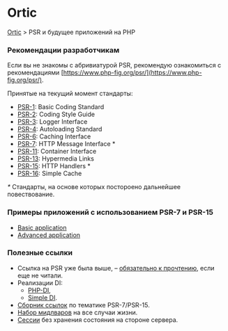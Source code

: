 # Ortic

[Ortic](../README.md) > PSR и будущее приложений на PHP

### Рекомендации разработчикам

Если вы не знакомы с абривиатурой PSR, рекомендую ознакомиться с рекомендациями 
[https://www.php-fig.org/psr/](https://www.php-fig.org/psr/).  

Принятые на текущий момент стандарты:

* [PSR-1](https://www.php-fig.org/psr/psr-1): Basic Coding Standard
* [PSR-2](https://www.php-fig.org/psr/psr-2): Coding Style Guide
* [PSR-3](https://www.php-fig.org/psr/psr-3): Logger Interface
* [PSR-4](https://www.php-fig.org/psr/psr-4): Autoloading Standard
* [PSR-6](https://www.php-fig.org/psr/psr-6): Caching Interface
* [PSR-7](https://www.php-fig.org/psr/psr-7): HTTP Message Interface *
* [PSR-11](https://www.php-fig.org/psr/psr-11): Container Interface
* [PSR-13](https://www.php-fig.org/psr/psr-13): Hypermedia Links
* [PSR-15](https://www.php-fig.org/psr/psr-15): HTTP Handlers *
* [PSR-16](https://www.php-fig.org/psr/psr-16): Simple Cache

_*_ Стандарты, на основе которых постороено дальнейшее повествование.


### Примеры приложений с использованием PSR-7 и PSR-15
* [Basic application](basic/README.md)
* [Advanced application](advanced/README.md)


### Полезные ссылки

* Ссылка на PSR уже была выше, – [обязательно к прочтению](https://www.php-fig.org/psr/), если еще не читали.
* Реализации DI:
  * [PHP-DI](http://php-di.org),
  * [Simple DI](https://github.com/anonymous-php/simple-di).
* [Сборник ссылок](https://github.com/middlewares/awesome-psr15-middlewares) по тематике PSR-7/PSR-15.
* [Набор мидлваров](https://github.com/middlewares/psr15-middlewares) на все случаи жизни.
* [Сессии](https://github.com/psr7-sessions/storageless) без хранения состояния на стороне сервера.
